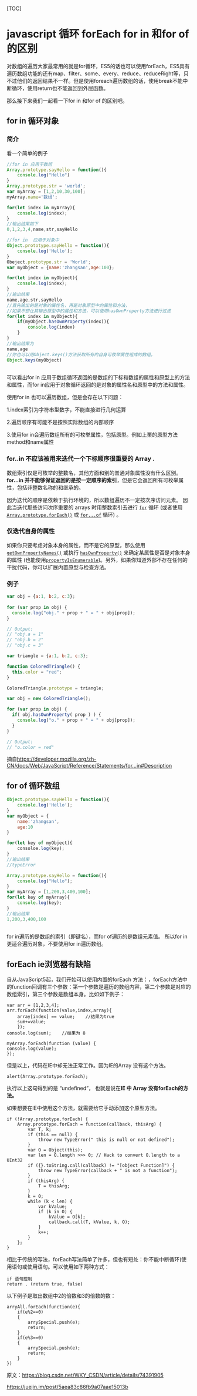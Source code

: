 [TOC]



# javascript 循环 forEach for in 和for of的区别

对数组的遍历大家最常用的就是for循环，ES5的话也可以使用forEach，ES5具有遍历数组功能的还有map、filter、some、every、reduce、reduceRight等，只不过他们的返回结果不一样。但是使用foreach遍历数组的话，使用break不能中断循环，使用return也不能返回到外层函数。

那么接下来我们一起看一下for in 和for of 的区别吧。

## for in 循环对象

### 简介

看一个简单的例子

```js
//for in 应用于数组
Array.prototype.sayHello = function(){
    console.log("Hello")
}
Array.prototype.str = 'world';
var myArray = [1,2,10,30,100];
myArray.name='数组';

for(let index in myArray){
    console.log(index);
}
//输出结果如下
0,1,2,3,4,name,str,sayHello

//for in  应用于对象中
Object.prototype.sayHello = function(){
    console.log('Hello');
}
Obeject.prototype.str = 'World';
var myObject = {name:'zhangsan',age:100};

for(let index in myObject){
    console.log(index);
}
//输出结果
name,age,str,sayHello
//首先输出的是对象的属性名，再是对象原型中的属性和方法，
//如果不想让其输出原型中的属性和方法，可以使用hasOwnProperty方法进行过滤
for(let index in myObject){
    if(myObject.hasOwnProperty(index)){
        console.log(index)
    }
}
//输出结果为
name,age
//你也可以用Object.keys()方法获取所有的自身可枚举属性组成的数组。
Object.keys(myObject)
 
```

可以看出for in 应用于数组循环返回的是数组的下标和数组的属性和原型上的方法和属性，而for in应用于对象循环返回的是对象的属性名和原型中的方法和属性。

使用for in 也可以遍历数组，但是会存在以下问题：

1.index索引为字符串型数字，不能直接进行几何运算

2.遍历顺序有可能不是按照实际数组的内部顺序

3.使用for in会遍历数组所有的可枚举属性，包括原型。例如上栗的原型方法method和name属性







### **for..in 不应该被用来迭代一个下标顺序很重要的 Array** .

数组索引仅是可枚举的整数名，其他方面和别的普通对象属性没有什么区别。**for...in 并不能够保证返回的是按一定顺序的索引**，但是它会返回所有可枚举属性，包括非整数名称的和继承的。

因为迭代的顺序是依赖于执行环境的，所以数组遍历不一定按次序访问元素。 因此当迭代那些访问次序重要的 arrays 时用整数索引去进行 [`for`](https://developer.mozilla.org/zh-CN/docs/Web/JavaScript/Reference/for) 循环 (或者使用 [`Array.prototype.forEach()`](https://developer.mozilla.org/zh-CN/docs/Web/JavaScript/Reference/Global_Objects/Array/forEach) 或 [`for...of`](https://developer.mozilla.org/zh-CN/docs/Web/JavaScript/Reference/Statements/for...of) 循环) 。

### **仅迭代自身的属性**

如果你只要考虑对象本身的属性，而不是它的原型，那么使用 [`getOwnPropertyNames()`](https://developer.mozilla.org/zh-CN/docs/Web/JavaScript/Reference/Global_Objects/Object/getOwnPropertyNames) 或执行  [`hasOwnProperty()`](https://developer.mozilla.org/zh-CN/docs/Web/JavaScript/Reference/Global_Objects/Object/hasOwnProperty) 来确定某属性是否是对象本身的属性 (也能使用[`propertyIsEnumerable`](https://developer.mozilla.org/zh-CN/docs/Web/JavaScript/Reference/Global_Objects/Object/propertyIsEnumerable))。另外，如果你知道外部不存在任何的干扰代码，你可以扩展内置原型与检查方法。

### 例子

```js
var obj = {a:1, b:2, c:3};
    
for (var prop in obj) {
  console.log("obj." + prop + " = " + obj[prop]);
}

// Output:
// "obj.a = 1"
// "obj.b = 2"
// "obj.c = 3"
```



```js
var triangle = {a:1, b:2, c:3};

function ColoredTriangle() {
  this.color = "red";
}

ColoredTriangle.prototype = triangle;

var obj = new ColoredTriangle();

for (var prop in obj) {
  if( obj.hasOwnProperty( prop ) ) {
    console.log("o." + prop + " = " + obj[prop]);
  } 
}

// Output:
// "o.color = red"
```



摘自<https://developer.mozilla.org/zh-CN/docs/Web/JavaScript/Reference/Statements/for...in#Description>

## for of 循环数组

```js
Object.prototype.sayHello = function(){
    console.log('Hello');
}
var myObject = {
    name:'zhangsan',
    age:10
}

for(let key of myObject){
    consoloe.log(key);
}
//输出结果
//typeError

Array.prototype.sayHello = function(){
    console.log("Hello");
}
var myArray = [1,200,3,400,100];
for(let key of myArray){
    console.log(key);
}
//输出结果
1,200,3,400,100
 
```

for in遍历的是数组的索引（即键名），而for of遍历的是数组元素值。 所以for in更适合遍历对象，不要使用for in遍历数组。

## forEach ie浏览器有缺陷

自从JavaScript5起，我们开始可以使用内置的forEach 方法：，forEach方法中的function回调有三个参数：第一个参数是遍历的数组内容，第二个参数是对应的数组索引，第三个参数是数组本身。比如如下例子：

```
var arr = [1,2,3,4];
arr.forEach(function(value,index,array){
    array[index] == value;    //结果为true
    sum+=value;  
    });
console.log(sum);    //结果为 8 
```



```
myArray.forEach(function (value) {
console.log(value);
});
```

但是以上，代码在IE中却无法正常工作。因为IE的Array 没有这个方法。

```
alert(Array.prototype.forEach);
```

执行以上这句得到的是 “undefined”， 也就是说在**IE 中 Array 没有forEach的方法。**

如果想要在IE中使用这个方法，就需要给它手动添加这个原型方法。

```
if (!Array.prototype.forEach) {  
    Array.prototype.forEach = function(callback, thisArg) {  
        var T, k;  
        if (this == null) {  
            throw new TypeError(" this is null or not defined");  
        }  
        var O = Object(this);  
        var len = O.length >>> 0; // Hack to convert O.length to a UInt32  
        if ({}.toString.call(callback) != "[object Function]") {  
            throw new TypeError(callback + " is not a function");  
        }  
        if (thisArg) {  
            T = thisArg;  
        }  
        k = 0;  
        while (k < len) {  
            var kValue;  
            if (k in O) {  
                kValue = O[k];  
                callback.call(T, kValue, k, O);  
            }  
            k++;  
        }  
    };  
}   
```


相比于传统的写法，forEach写法简单了许多，但也有短处：你不能中断循环(使用语句或使用语句。可以使用如下两种方式：

```
if 语句控制
return . (return true, false)
```

以下例子是取出数组中2的倍数和3的倍数的数：

```
arryAll.forEach(function(e){  
    if(e%2==0)  
    {  
        arrySpecial.push(e);  
        return;  
    }  
    if(e%3==0)  
    {      
        arrySpecial.push(e);  
        return;  
    }  
})  
```



原文：https://blog.csdn.net/WKY_CSDN/article/details/74391905 




https://juejin.im/post/5aea83c86fb9a07aae15013b